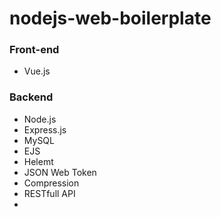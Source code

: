 # nodejs-web-boilerplate

### Front-end
- Vue.js

### Backend
- Node.js
- Express.js
- MySQL
- EJS
- Helemt
- JSON Web Token
- Compression
- RESTfull API
- 
